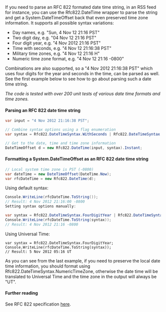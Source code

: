 If you need to parse an RFC 822 formated date time string, in an RSS feed for instance, you can use the Rfc822.DateTime wrapper to parse the string and get a System.DateTimeOffset back that even preserved time zone information. It supports all possible syntax variations:

- Day names, e.g. "Sun, 4 Nov 12 21:16 PST"
- Two digit day, e.g. "04 Nov 12 21:16 PST"
- Four digit year, e.g. "4 Nov 2012 21:16 PST"
- Time with seconds, e.g. "4 Nov 12 21:16:38 PST"
- Military time zones, e.g. "4 Nov 12 21:16 H"
- Numeric time zone format, e.g. "4 Nov 12 21:16 -0800"

Combinations are also supported, so a "4 Nov 2012 21:16:38 PST" which uses four digits for the year and seconds in the time, can be parsed as well. See the first example below to see how to go about parsing such a date time string.

_The code is tested with over 200 unit tests of various date time formats and time zones._

#### Parsing an RFC 822 date time string

```c#
var input = "4 Nov 2012 21:16:38 PST";

// Combine syntax options using a flag enumeration
var syntax = Rfc822.DateTimeSyntax.WithSeconds | Rfc822.DateTimeSyntax.FourDigitYear;

// Get to the date, time and time zone information
DateTimeOffset d = new Rfc822.DateTime(input, syntax).Instant;
```

#### Formatting a System.DateTimeOffset as an RFC 822 date time string

```c#
// Local system time zone is PST (-0800)
var dateTime = new DateTimeOffset(DateTime.Now);
var rfcDateTime = new Rfc822.DateTime(d);
```
Using default syntax:
```c#
Console.WriteLine(rfcDateTime.ToString());
// Result: 4 Nov 2012 21:16:00 -0800
Setting syntax options manually:

var syntax = Rfc822.DateTimeSyntax.FourDigitYear | Rfc822.DateTimeSyntax.NumericTimeZone;
Console.WriteLine(rfcDateTime.ToString(syntax));
// Result: 4 Nov 2012 21:16 -0800
```
Using Universal Time:
```
var syntax = Rfc822.DateTimeSyntax.FourDigitYear;
Console.WriteLine(rfcDateTime.ToString(syntax));
// Result: 5 Nov 2012 05:16 UT
```
As you can see from the last example, if you need to preserve the local date time information, you should format using Rfc822.DateTimeSyntax.NumericTimeZone, otherwise the date time will be translated to Universal Time and the time zone in the output will always be "UT".

#### Further reading

See RFC 822 specification [here](http://www.w3.org/Protocols/rfc822/#z28).
